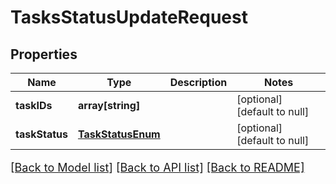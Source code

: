 # TasksStatusUpdateRequest

## Properties
Name | Type | Description | Notes
------------ | ------------- | ------------- | -------------
**taskIDs** | **array[string]** |  | [optional] [default to null]
**taskStatus** | [**TaskStatusEnum**](TaskStatusEnum.md) |  | [optional] [default to null]

[[Back to Model list]](../README.md#documentation-for-models) [[Back to API list]](../README.md#documentation-for-api-endpoints) [[Back to README]](../README.md)

<style>
     p, ul, ol, li { font-size: 18px !important;}
</style>


